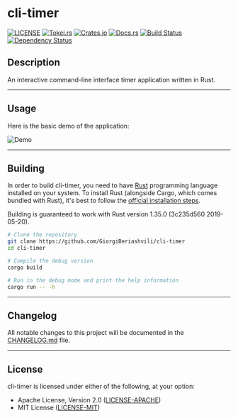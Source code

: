 # cli-timer

[![LICENSE](https://img.shields.io/badge/License-MIT_or_Apache_2.0-blue.svg)](https://github.com/GiorgiBeriashvili/cli-timer#License "Project's LICENSE section")
[![Tokei.rs](https://tokei.rs/b1/github/GiorgiBeriashvili/cli-timer)](https://github.com/GiorgiBeriashvili/cli-timer "Package's total lines of code")
[![Crates.io](https://img.shields.io/crates/v/cli-timer.svg)](https://crates.io/crates/cli-timer "Package's crates.io page")
[![Docs.rs](https://docs.rs/cli-timer/badge.svg)](https://docs.rs/crate/cli-timer "Package's docs.rs page")
[![Build Status](https://dev.azure.com/giorgiberiashvili/cli-timer/_apis/build/status/GiorgiBeriashvili.cli-timer?branchName=master)](https://dev.azure.com/giorgiberiashvili/cli-timer/_build/latest?definitionId=1&branchName=master "Package's Azure Pipelines project")
[![Dependency Status](https://deps.rs/crate/cli-timer/0.3.62/status.svg)](https://deps.rs/crate/cli-timer/0.3.62 "Package's dependency status")

## Description

An interactive command-line interface timer application written in Rust.

<hr>

## Usage

Here is the basic demo of the application:

![Demo](https://raw.githubusercontent.com/GiorgiBeriashvili/cli-timer/master/assets/demo.png)

<hr>

## Building

In order to build cli-timer, you need to have [Rust](https://www.rust-lang.org "Rust programming language's official website") programming language installed on your system. To install Rust (alongside Cargo, which comes bundled with Rust), it's best to follow the [official installation steps](https://www.rust-lang.org/tools/install "Official guide to install Rust").

Building is guaranteed to work with Rust version 1.35.0 (3c235d560 2019-05-20).

```sh
# Clone the repository
git clone https://github.com/GiorgiBeriashvili/cli-timer
cd cli-timer

# Compile the debug version
cargo build

# Run in the debug mode and print the help information
cargo run -- -h
```

<hr>

## Changelog

All notable changes to this project will be documented in the [CHANGELOG.md](https://github.com/GiorgiBeriashvili/cli-timer/blob/master/CHANGELOG.md "Project's CHANGELOG.md file") file.

<hr>

## License

cli-timer is licensed under either of the following, at your option:

* Apache License, Version 2.0 ([LICENSE-APACHE](https://github.com/GiorgiBeriashvili/cli-timer/blob/master/LICENSE-APACHE "Copy of the Apache license (version 2.0)"))
* MIT License ([LICENSE-MIT](https://github.com/GiorgiBeriashvili/cli-timer/blob/master/LICENSE-MIT "Copy of the MIT license"))